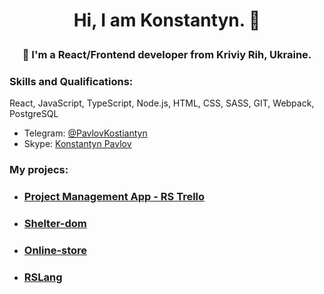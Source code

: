 # <p align="center"> Hi, I am Konstantyn. 👋</p>
### <p align="center">🌱 I'm a React/Frontend developer from Kriviy Rih, Ukraine. </p>   
### Skills and Qualifications:
React, JavaScript, TypeScript, Node.js, HTML, CSS, SASS, GIT, Webpack, PostgreSQL   

   - Telegram: [@PavlovKostiantyn](https://t.me.PavlovKostiantyn)   
   - Skype: [Konstantyn Pavlov](https://join.skype.com/invite/NTVF81Ftp66k)   
   
### My projecs:  
  - ### [Project Management App - RS Trello](https://project-management-app-seala11.netlify.app/)
  - ### [Shelter-dom](https://kosta4310.github.io/shelter-dom/shelter-dom/pages/main/index.html)   
  - ### [Online-store](https://kosta4310.github.io/online-store/dist)   
  - ### [RSLang](https://rslang-kosta4310.netlify.app/)



<!--
**kosta4310/kosta4310** is a ✨ _special_ ✨ repository because its `README.md` (this file) appears on your GitHub profile.

Here are some ideas to get you started:

- 🔭 I’m currently working on ...
- 🌱 I’m currently learning ...
- 👯 I’m looking to collaborate on ...
- 🤔 I’m looking for help with ...
- 💬 Ask me about ...
- 📫 How to reach me: ...
- 😄 Pronouns: ...
- ⚡ Fun fact: ...
-->
